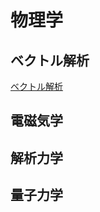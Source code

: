 # 物理学

## ベクトル解析

[ベクトル解析](https://drive.google.com/file/d/1C-eszj1VSI98aenIdvabiADAPzYHqdXA/view?usp=sharing)

## 電磁気学

## 解析力学

## 量子力学
